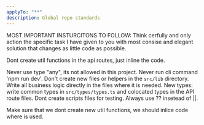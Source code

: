 ```yaml
---
applyTo: "**"             
description: Global repo standards
---
```


MOST IMPORTANT INSTURCITONS TO FOLLOW:
Think cerfully and only action the specific task I have given to you with most consise and elegant solution that changes as little code as possible.

Dont create util functions in the api routes, just inline the code.

Never use type "any", its not allowed in this project.
Never run cli command 'npm run dev'. 
Don't create new files or helpers in the `src/lib` directory. Write all business logic directly in the files where it is needed. 
New types: write common types in `src/types/types.ts` and colocated types in the API route files.
Dont create scripts files for testing.
Always use ?? insetead of ||.

Make sure that we dont create new util functions, we should inlice code where is used.